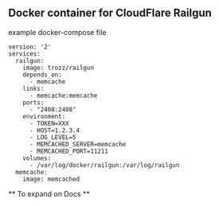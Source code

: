 Docker container for CloudFlare Railgun
-----

example docker-compose file
```
version: '2'
services:
  railgun:
    image: trozz/railgun
    depends_on:
      - memcache
    links:
      - memcache:memcache
    ports:
      - "2408:2408"
    environment:
      - TOKEN=XXX
      - HOST=1.2.3.4
      - LOG_LEVEL=5
      - MEMCACHED_SERVER=memcache
      - MEMCACHED_PORT=11211
    volumes:
      - /var/log/docker/railgun:/var/log/railgun
  memcache:
    image: memcached
```


** To expand on Docs **
